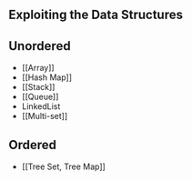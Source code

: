 ## Exploiting the Data Structures

## Unordered
* [[Array]]
* [[Hash Map]]
* [[Stack]]
* [[Queue]]
* LinkedList
* [[Multi-set]]
## Ordered
* [[Tree Set, Tree Map]]